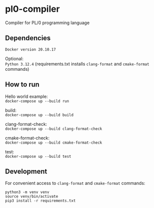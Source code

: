 # pl0-compiler
Compiler for PL/0 programming language

## Dependencies
`Docker version 20.10.17`

Optional:\
`Python 3.12.4` (requirements.txt installs `clang-format` and `cmake-format`
commands)

## How to run
Hello world example:\
`docker-compose up --build run`

build:\
`docker-compose up --build build`

clang-format-check:\
`docker-compose up --build clang-format-check`

cmake-format-check:\
`docker-compose up --build cmake-format-check`

test:\
`docker-compose up --build test`

## Development
For convenient access to `clang-format` and `cmake-format` commands:
```
python3 -m venv venv
source venv/bin/activate
pip3 install -r requirements.txt
```
